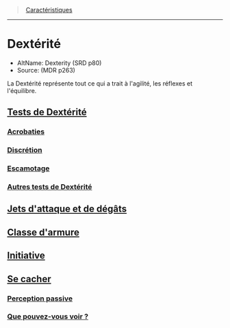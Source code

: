 ﻿---
!Items
Id: abilities_dexterity_hd.md#dextérité
RootId: abilities_dexterity_hd.md
ParentLink: abilities_hd.md
Name: Dextérité
ParentName: Caractéristiques
NameLevel: 1
AltName: Dexterity (SRD p80)
Source: (MDR p263)
Attributes:
  ParentNameLink: '[Caractéristiques](hd_abilities.md)'
  Markdown: >+
    >  <!--ParentNameLink-->[Caractéristiques](hd_abilities.md)<!--/ParentNameLink-->


    ---



    # <!--Name-->Dextérité<!--/Name-->


    - AltName: <!--AltName-->Dexterity (SRD p80)<!--/AltName-->

    - Source: <!--Source-->(MDR p263)<!--/Source-->


    La Dextérité représente tout ce qui a trait à l'agilité, les réflexes et l'équilibre.

  Name: Dextérité
  AltName: Dexterity (SRD p80)
  Source: (MDR p263)
AttributesDictionary: >+
  ParentNameLink: '[Caractéristiques](hd_abilities.md)'

  Markdown: >+

    >  <!--ParentNameLink-->[Caractéristiques](hd_abilities.md)<!--/ParentNameLink-->





    ---







    # <!--Name-->Dextérité<!--/Name-->





    - AltName: <!--AltName-->Dexterity (SRD p80)<!--/AltName-->



    - Source: <!--Source-->(MDR p263)<!--/Source-->





    La Dextérité représente tout ce qui a trait à l'agilité, les réflexes et l'équilibre.



  Name: Dextérité

  AltName: Dexterity (SRD p80)

  Source: (MDR p263)

---
>  [Caractéristiques](hd_abilities.md)

---


# Dextérité

- AltName: Dexterity (SRD p80)
- Source: (MDR p263)

La Dextérité représente tout ce qui a trait à l'agilité, les réflexes et l'équilibre.



## [Tests de Dextérité](hd_abilities_dexterity_tests_de_dexterite.md)



### [Acrobaties](hd_abilities_dexterity_acrobaties.md)



### [Discrétion](hd_abilities_dexterity_discretion.md)



### [Escamotage](hd_abilities_dexterity_escamotage.md)



### [Autres tests de Dextérité](hd_abilities_dexterity_autres_tests_de_dexterite.md)



## [Jets d'attaque et de dégâts](hd_abilities_dexterity_jets_dattaque_et_de_degats.md)



## [Classe d'armure](hd_abilities_dexterity_classe_darmure.md)



## [Initiative](hd_abilities_dexterity_initiative.md)



## [Se cacher](hd_abilities_dexterity_se_cacher.md)



### [Perception passive](hd_abilities_dexterity_perception_passive.md)



### [Que pouvez-vous voir ?](hd_abilities_dexterity_que_pouvez_vous_voir_.md)

